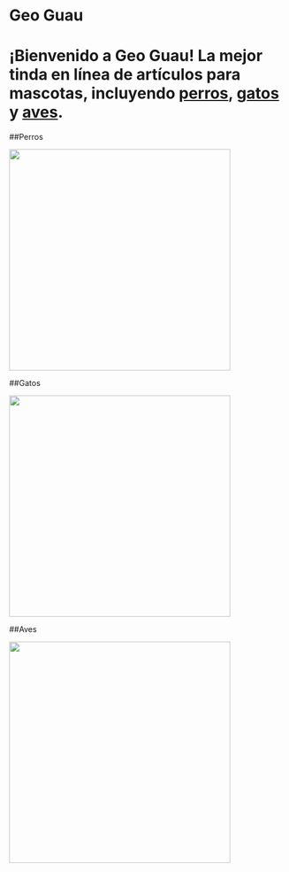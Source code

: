 # Geo Guau

# ¡Bienvenido a Geo Guau! La mejor tinda en línea de artículos para mascotas, incluyendo [perros](https://es.wikipedia.org/wiki/Canis_familiaris), [gatos](https://es.wikipedia.org/wiki/Felis_silvestris_catus) y [aves](https://es.wikipedia.org/wiki/Aves).

##Perros

<img src= "https://www.veterinariadelbosque.com/images/articulos/th-cachorros.jpg" width="400">


##Gatos

<img src= "https://es.zooexperte.com/image/cache/catalog/Der%20Zoo%20Exsperte/Blog/savannah-katze-katzenfutter-und-rasseportrait-w1170-h688.jpg" width="400">


##Aves

<img src= "https://pawal.cl/modules/ph_simpleblog/covers/2.jpg" width="400">